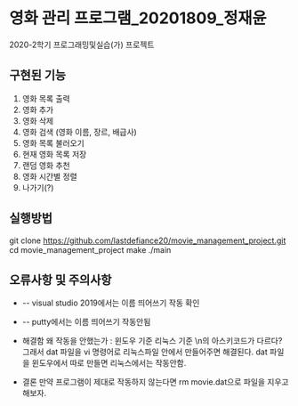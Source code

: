 # 영화 관리 프로그램_20201809_정재윤

2020-2학기 프로그래밍및실습(가) 프로젝트

## 구현된 기능

1. 영화 목록 출력
2. 영화 추가
3. 영화 삭제
4. 영화 검색 (영화 이름, 장르, 배급사)
5. 영화 목록 불러오기
6. 현재 영화 목록 저장
7. 랜덤 영화 추천
8. 영화 시간별 정렬
9. 나가기(?)

## 실행방법
git clone https://github.com/lastdefiance20/movie_management_project.git
cd movie_management_project
make
./main

## 오류사항 및 주의사항
* -- visual studio 2019에서는 이름 띄어쓰기 작동 확인
* -- putty에서는 이름 띄어쓰기 작동안됨

* 해결함
왜 작동을 안했는가 : 윈도우 기준 리눅스 기준 \n의 아스키코드가 다르다?
그래서 dat 파일을 vi 명령어로 리눅스파일 안에서 만들어주면 해결된다.
dat 파일을 윈도우에서 따로 만들면 리눅스에서는 작동안함.

* 결론
만약 프로그램이 제대로 작동하지 않는다면 rm movie.dat으로 파일을 지우고 해보자.
